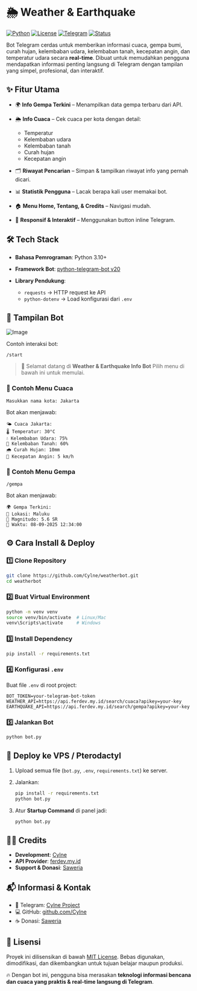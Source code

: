 # 🌦️ Weather & Earthquake

[![Python](https://img.shields.io/badge/Python-3.10+-blue.svg)](https://www.python.org/)
[![License](https://img.shields.io/badge/License-MIT-green.svg)](LICENSE)
[![Telegram](https://img.shields.io/badge/Telegram-Bot-blue.svg)](https://t.me/your_bot_username)
[![Status](https://img.shields.io/badge/Status-Active-success.svg)](#)

Bot Telegram cerdas untuk memberikan informasi cuaca, gempa bumi, curah hujan, kelembaban udara, kelembaban tanah, kecepatan angin, dan temperatur udara secara **real-time**.
Dibuat untuk memudahkan pengguna mendapatkan informasi penting langsung di Telegram dengan tampilan yang simpel, profesional, dan interaktif.



## ✨ Fitur Utama

* 🌍 **Info Gempa Terkini** – Menampilkan data gempa terbaru dari API.
* 🌦️ **Info Cuaca** – Cek cuaca per kota dengan detail:

  * Temperatur
  * Kelembaban udara
  * Kelembaban tanah
  * Curah hujan
  * Kecepatan angin
* 🗂️ **Riwayat Pencarian** – Simpan & tampilkan riwayat info yang pernah dicari.
* 📊 **Statistik Pengguna** – Lacak berapa kali user memakai bot.
* 🏠 **Menu Home, Tentang, & Credits** – Navigasi mudah.
* 📱 **Responsif & Interaktif** – Menggunakan button inline Telegram.



## 🛠️ Tech Stack

* **Bahasa Pemrograman**: Python 3.10+
* **Framework Bot**: [python-telegram-bot v20](https://github.com/python-telegram-bot/python-telegram-bot)
* **Library Pendukung**:

  * `requests` → HTTP request ke API
  * `python-dotenv` → Load konfigurasi dari `.env`



## 📸 Tampilan Bot

![Image](https://github.com/user-attachments/assets/4e0301b7-0196-425a-8ecc-db6abbe3bb68)

Contoh interaksi bot:

```
/start
```

> 🤖 Selamat datang di **Weather & Earthquake Info Bot**
> Pilih menu di bawah ini untuk memulai.



### 📌 Contoh Menu Cuaca

```
Masukkan nama kota: Jakarta
```

Bot akan menjawab:

```
🌤️ Cuaca Jakarta:
🌡️ Temperatur: 30°C
💧 Kelembaban Udara: 75%
🌱 Kelembaban Tanah: 60%
🌧️ Curah Hujan: 10mm
💨 Kecepatan Angin: 5 km/h
```



### 📌 Contoh Menu Gempa

```
/gempa
```

Bot akan menjawab:

```
🌍 Gempa Terkini:
📍 Lokasi: Maluku
📏 Magnitudo: 5.6 SR
📅 Waktu: 08-09-2025 12:34:00
```



## ⚙️ Cara Install & Deploy

### 1️⃣ Clone Repository

```bash
git clone https://github.com/Cylne/weatherbot.git
cd weatherbot
```

### 2️⃣ Buat Virtual Environment

```bash
python -m venv venv
source venv/bin/activate  # Linux/Mac
venv\Scripts\activate     # Windows
```

### 3️⃣ Install Dependency

```bash
pip install -r requirements.txt
```

### 4️⃣ Konfigurasi `.env`

Buat file `.env` di root project:

```
BOT_TOKEN=your-telegram-bot-token
WEATHER_API=https://api.ferdev.my.id/search/cuaca?apikey=your-key
EARTHQUAKE_API=https://api.ferdev.my.id/search/gempa?apikey=your-key
```

### 5️⃣ Jalankan Bot

```bash
python bot.py
```



## 🚀 Deploy ke VPS / Pterodactyl

1. Upload semua file (`bot.py`, `.env`, `requirements.txt`) ke server.
2. Jalankan:

   ```bash
   pip install -r requirements.txt
   python bot.py
   ```
3. Atur **Startup Command** di panel jadi:

   ```bash
   python bot.py
   ```



## 👨‍💻 Credits

* **Development**: [Cylne](https://github.com/Cylne)
* **API Provider**: [ferdev.my.id](https://api.ferdev.my.id)
* **Support & Donasi**: [Saweria](https://saweria.co/CYLNE)



## 📬 Informasi & Kontak

* 📌 Telegram: [Cylne Project](https://t.me/Cylneee)
* 💻 GitHub: [github.com/Cylne](https://github.com/Cylne)
* ☕ Donasi: [Saweria](https://saweria.co/CYLNE)



## 📝 Lisensi

Proyek ini dilisensikan di bawah [MIT License](LICENSE).
Bebas digunakan, dimodifikasi, dan dikembangkan untuk tujuan belajar maupun produksi.



🔥 Dengan bot ini, pengguna bisa merasakan **teknologi informasi bencana dan cuaca yang praktis & real-time langsung di Telegram**.
